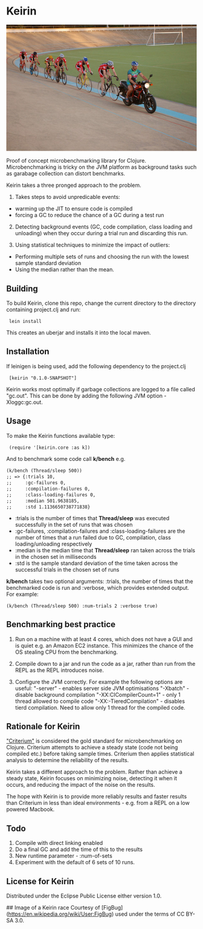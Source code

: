 # Keirin

![Picture of a Keirin race taking place in a banked velodrome. A motorcycle is at the front; behind it are 6 cyclists](https://github.com/rachbowyer/keirin/blob/master/ColwoodKeirin.jpg)

Proof of concept microbenchmarking library for Clojure. Microbenchmarking is tricky on the JVM platform as background tasks such as garabage collection can
distort benchmarks. 

Keirin takes a three pronged approach to the problem.

 1) Takes steps to avoid unpredicable events:
  * warming up the JIT to ensure code is compiled 
  * forcing a GC to reduce the chance of a GC during a test run

 2) Detecting background events (GC, code compilation, class loading and unloading) when they occur during a trial run and discarding this run.

 3) Using statistical techniques to minimize the impact of outliers:
   * Performing multiple sets of runs and choosing the run with the lowest sample standard deviation
   * Using the median rather than the mean.


## Building
To build Keirin, clone this repo, change the current directory to the directory containing project.clj and run:

     lein install

This creates an uberjar and installs it into the local maven.


## Installation
If leinigen is being used, add the following dependency to the project.clj

     [keirin "0.1.0-SNAPSHOT"]

Keirin works most optimally if garbage collections are logged to a file called "gc.out". This can be done by adding the following JVM option -Xloggc:gc.out.


## Usage
To make the Keirin functions available type:

     (require '[keirin.core :as k])


And to benchmark some code call **k/bench** e.g. 

    (k/bench (Thread/sleep 500))
    ;; => {:trials 10,
    ;;     :gc-failures 0, 
    ;;     :compilation-failures 0, 
    ;;     :class-loading-failures 0,
    ;;     :median 501.9638185,
    ;;     :std 1.1136650738771838}

 * :trials is the number of times that **Thread/sleep** was executed successfully in the set of runs that was chosen 
 * :gc-failures, :compilation-failures and :class-loading-failures are the number of times that a run failed due to GC, compilation, class loading/unloading respectively
 * :median is the median time that **Thread/sleep** ran taken across the trials in the chosen set in milliseconds
 * :std is the sample standard deviation of the time taken across the successful trials in the chosen set of runs

**k/bench** takes two optional arguments: :trials, the number of times that the benchmarked code is run and :verbose, which provides extended output. For example: 

    (k/bench (Thread/sleep 500) :num-trials 2 :verbose true)


## Benchmarking best practice

 1) Run on a machine with at least 4 cores, which does not have a GUI and is quiet e.g. an Amazon EC2 instance. This minimizes the chance of the OS stealing CPU from the benchmarking.
 
 2) Compile down to a jar and run the code as a jar, rather than run from the REPL as the REPL introduces noise.

 3) Configure the JVM correctly. For example the following options are useful:
   "-server" - enables server side JVM optimisations 
   "-Xbatch" - disable background compilation
   "-XX:CICompilerCount=1" - only 1 thread allowed to compile code
   "-XX:-TieredCompilation" - disables tierd compilation. Need to allow only 1 thread for the compiled code. 


## Rationale for Keirin
["Criterium"](https://github.com/hugoduncan/criterium) is considered the gold standard for microbenchmarking on Clojure. Criterium attempts to achieve a steady state (code not being compiled etc.) before taking sample times. Criterium then applies statistical analysis to determine the reliability of the results.

Keirin takes a different approach to the problem. Rather than achieve a steady state, Keirin focuses on minimizing noise, detecting it when it occurs, and reducing the impact of the noise on the results. 

The hope with Keirin is to provide more reliably results and faster results than Criterium in less than ideal environments - e.g. from a REPL on a low powered Macbook.


## Todo
 1) Compile with direct linking enabled
 2) Do a final GC and add the time of this to the results
 3) New runtime parameter - :num-of-sets 
 4) Experiment with the default of 6 sets of 10 runs.


## License for Keirin

Distributed under the Eclipse Public License either version 1.0.


## Image of a Keirin race
Courtesy of [FigBug] (https://en.wikipedia.org/wiki/User:FigBug) used under the terms of CC BY-SA 3.0.




